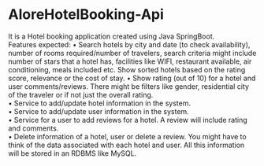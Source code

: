 # AloreHotelBooking-Api
It is a Hotel booking application created using Java SpringBoot.  
Features​ ​expected:
• Search hotels by city and date (to check availability), number of rooms required/number of travelers, search criteria might include number of stars  that a hotel has, facilities like WIFI, restaurant available, air conditioning, meals included etc. 
Show sorted hotels based on the rating score, relevance  or the cost of stay. • Show rating (out of 10) for a hotel and user comments/reviews. 
There might be filters like gender, residential city of the traveler or if not just the  overall rating.  
• Service to add/update hotel information in the system.  
• Service to add/update user information in the system.  
• Service for a user to add reviews for a hotel. A review will include rating and comments.  
• Delete information of a hotel, user or delete a review. You might have to think of the data associated with each hotel and user. 
All this information will be stored in an RDBMS like MySQL.
